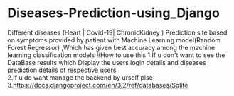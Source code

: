 # Diseases-Prediction-using_Django
Different diseases (Heart | Covid-19| ChronicKidney ) Prediction site based on symptoms provided by patient with Machine Learning model(Random Forest Regressor) ,Which has given best accuracy among the machine learning classification models 
#How to use this
1.If u don't want to see the DataBase results which Display the users login details and diseases prediction details of respective users<br>
2.If u do want manage the backend by urself plse 
3.https://docs.djangoproject.com/en/3.2/ref/databases/Sqlite
